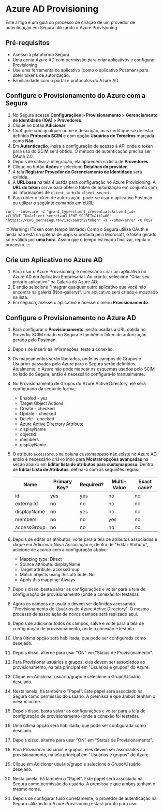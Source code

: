 # Azure AD Provisioning

Este artigo é um guia do processo de criação de um provedor de autenticação em Segura utilizando o Azure Provisioning.

## Pré-requisitos

- Acesso à plataforma Segura
- Uma conta Azure AD com permissão para criar aplicativos e configurar Provisioning
- Use uma ferramenta de aplicativo (como o aplicativo Postman) para obter tokens de autorização.
- Familiaridade com o portal e protocolos do Azure AD

## Configure o Provisionamento do Azure com a Segura

1. No Segura acesse **Configurações  > Provisionamento > Gerenciamento de Identidade (IGA) > Provedores**. 
2. Clique no botão **Adicionar**. 
3. Configure com qualquer nome e descrição, mas certifique-se de estar definido **Protocolo SCIM** e com opção **Usuários de Terceiros** marcada como **Não**.
4. Em **Autenticação**, insira a configuração de acesso à API onde o token para uso do SCIM será obtido. O método de autenticação precisa ser OAuth 2.0.
5. Depois de salvar a integração, ela aparecerá na lista de **Provedores**. 
6. Clique no botão **Ações** e selecione **Detalhes do provider**. 
7. A tela **Registrar Provedor de Gerenciamento de Identidade** será exibida.
8. A **URL base** na tela é usada para configuração no Azure Provisioning. A **URL do token** serve para obter o token de autorização em conjunto com as informações de `client_id` e do `client_secret`. 
9. Para obter o token de autorização, pode-se usar o aplicativo Postman ou utilizar o seguinte comando em cURL:

```shell
curl --insecure -d "grant_type=client_credentials&client_id=<CLIENT_ID>&client_secret=<CLIENT_SECRET>&ttl=60" "https://<DNS_senhasegura>/iso/oauth2/token" -s --show-error -X POST
```

:::(Warning) (Token com tempo limitado)
Como o Segura utiliza OAuth e ainda não está na galeria de apps suportada pela Microsoft, o token gerado só é válido por **uma hora**. Assim que o tempo estimado finalizar, repita o processo.
:::

## Crie um Aplicativo no Azure AD

1. Para usar o Azure Provisioning, é necessário criar um aplicativo no Azure AD em Aplicativo Empresarial. Ao criá-lo, selecione "Criar seu próprio aplicativo" na Galeria do Azure AD;
2. E então selecione "Integrar qualquer outro aplicativo que você não encontra na galeria (Non-gallery)". Um aplicativo será criado e mostrado na lista.
3. Em seguida, acesse o aplicativo e acesse o menu **Provisionamento**.

## Configure o Provisionamento no Azure AD

1. Para configurar o **Provisionamento**, serão usadas a URL obtida no Provedor SCIM criado no Segura e também o token de autorização gerado pelo Postman.
2. Depois de inserir as informações, teste a conexão. 
3. Os mapeamentos serão liberados, onde os campos de Grupos e Usuários passados pelo Azure para o Segura serão definidos. Atualmente, o Azure não pode mapear os esquemas usados pelo SCIM no lado do Segura, então é necessário configurá-lo manualmente.
4. No Provisionamento de Grupos do Azure Active Directory, ele será configurado da seguinte forma;

    - Enabled - yes
    - Target Object Actions
    - Create - checked
    - Update - checked
    - Delete - checked
    - Azure Active Directory Attribute
    - displayName
    - objectld
    - members
    - displayName

4. O atributo `accessGroup` na coluna customappsso não existe no Azure AD, então é necessário criá-lo indo para **Mostrar opções avançadas** na seção abaixo em **Editar lista de atributos para customappsso**. Dentro de **Editar Lista de Atributos**, defina-o com as seguintes regras:

    | Name | Primary Key? | Required? | Multi-Value | Exact case? |
    | --- | --- | --- | --- | --- |
    | id | yes | yes | no | no |
    | externalld | no | no | no | no |
    | displayName | no | yes | no | no |
    | members | no | no | yes | no |
    | accessGroup | no | no | no | no |

5. Depois de editar os atributos, volte para a tela de atributos associados e clique em Adicionar Nova Associação e, dentro de "Editar Atributo", adicione de acordo com a configuração abaixo:
    - Mapping type: Direct
    - Source attribute: displayName
    - Target attribute: accessGroup
    - Match objects using this attribute: No
    - Apply this mapping: Always
 
6. Depois disso, basta salvar as configurações e voltar para a tela de configuração de provisionamento (onde a conexão foi testada).
7. Agora os campos de usuário devem ser definidos acessando "Provisionamento de Usuários do Azure Active Directory". O mesmo processo de associação de novos campos será realizado aqui.
8. Depois de adicionar todos os campos, salve e volte para a tela de configuração de provisionamento, onde a conexão é testada.
9. Uma última opção será habilitada, que pode ser configurada como desejado.
10. Depois disso, alterne para usar "ON" em "Status de Provisionamento".
11. Para Provisionar usuários e grupos, eles devem ser associados ao provisionamento, na tela principal em "Usuários e grupos" do Azure.
12. Clique em Adicionar usuário/grupo e selecione o Grupo/Usuário desejado.
13. Nesta janela, há também o "Papel". Este papel será associado na Segura como permissão do usuário. A premissa é que ambos tenham o mesmo nome.
14. Depois disso, basta salvar as configurações e voltar para a tela de configuração de provisionamento (onde a conexão foi testada).
15. Uma última opção será habilitada, que pode ser configurada como desejado.
16. Depois disso, alterne para usar "ON" em "Status de Provisionamento".
17. Para Provisionar usuários e grupos, eles devem ser associados ao provisionamento, na tela principal em "Usuários e grupos" do Azure.
18. Clique em Adicionar usuário/grupo e selecione o Grupo/Usuário desejado.
19. Nesta janela, há também o "Papel". Este papel será associado na Segura como permissão do usuário. A premissa é que ambos tenham o mesmo nome.
20. Depois de configurar tudo corretamente, o provedor de autenticação na Segura utilizando o Azure Provisioning estará pronto para uso.